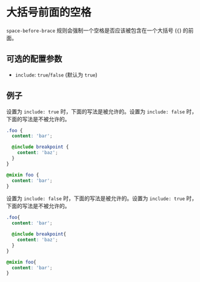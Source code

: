 # 大括号前面的空格

`space-before-brace` 规则会强制一个空格是否应该被包含在一个大括号 (`{`) 的前面。

## 可选的配置参数

* `include`: `true`/`false` (默认为 `true`)

## 例子

设置为 `include: true` 时，下面的写法是被允许的。设置为 `include: false` 时，下面的写法是不被允许的。

```scss
.foo {
  content: 'bar';

  @include breakpoint {
    content: 'baz';
  }
}

@mixin foo {
  content: 'bar';
}
```

设置为 `include: false` 时，下面的写法是被允许的。设置为 `include: true` 时，下面的写法是不被允许的。

```scss
.foo{
  content: 'bar';

  @include breakpoint{
    content: 'baz';
  }
}

@mixin foo{
  content: 'bar';
}
```
